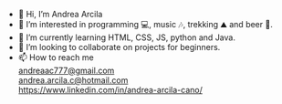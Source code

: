 - 👋 Hi, I’m Andrea Arcila
- 👀 I’m interested in programming 💻, music 🎶, trekking ⛰️ and beer 🍺.  
- 🌱 I’m currently learning HTML, CSS, JS, python and Java.
- 💞️ I’m looking to collaborate on projects for beginners.
- 📫 How to reach me <br>
      andreaac777@gmail.com <br>
      andrea.arcila.c@hotmail.com <br>
      https://www.linkedin.com/in/andrea-arcila-cano/ <br>

<!---
andreaac777/andreaac777 is a ✨ special ✨ repository because its `README.md` (this file) appears on your GitHub profile.
You can click the Preview link to take a look at your changes.
--->
